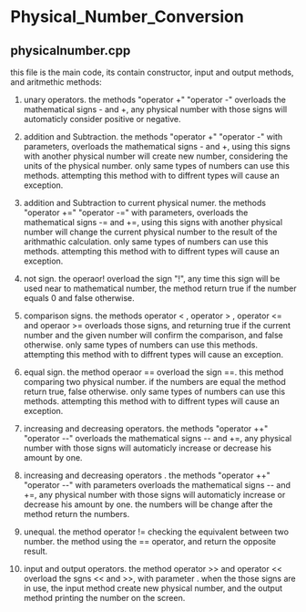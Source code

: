 # Physical_Number_Conversion

## physicalnumber.cpp

this file is the main code, its contain constructor, input and output methods, and aritmethic methods:

1. unary operators. the methods "operator +" "operator -" overloads the mathematical signs - and +,
any physical number with those signs will automaticly consider positive or negative.

2. addition and Subtraction. the methods "operator +" "operator -" with parameters, overloads the mathematical signs - and +,
using this signs with another physical number will create new number, considering the units of the physical number.
 only same types of numbers can use this methods. attempting this method with to diffrent types will cause an exception.
 
3. addition and Subtraction to current physical numer. the methods "operator +=" "operator -=" with parameters, overloads the mathematical signs -= and +=, using this signs with another physical number will change the current physical number to the result of the arithmathic calculation. only same types of numbers can use this methods. attempting this method with to diffrent types will cause an exception.

4. not sign. the operaor! overload the sign "!", any time this sign will be used near to mathematical number, the method
return true if the number equals 0 and false otherwise.

5. comparison signs. the methods operator < , operator > , operator <= and operaor >= overloads those signs, and returning true if the current number and the given  number will confirm the comparison, and false otherwise. only same types of numbers can use this methods. attempting this method with to diffrent types will cause an exception.

6. equal sign. the method operaor == overload the sign ==. this method comparing two physical number. if the numbers are equal 
the method return true, false otherwise. only same types of numbers can use this methods. attempting this method with to diffrent types will cause an exception.

7. increasing and decreasing operators. the methods "operator ++" "operator --" overloads the mathematical signs -- and +=,
any physical number with those signs will automaticly increase or decrease his amount by one.

8. increasing and decreasing operators . the methods "operator ++" "operator --" with parameters overloads the mathematical signs -- and +=, any physical number with those signs will automaticly increase or decrease his amount by one. the numbers will be change after the  method return the numbers.

9. unequal. the method operator != checking the equivalent between two number. the method using the == operator, and return the opposite result.

10. input and output operators. the method operator >> and operator << overload the sgns << and >>, with parameter . when the those signs are in use, the input method create new physical number, and the output method printing the number on the screen.
